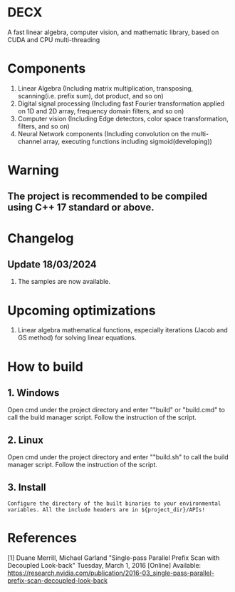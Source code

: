 # DECX
A fast linear algebra, computer vision, and mathematic library, based on CUDA and CPU multi-threading

# Components
1. Linear Algebra (Including matrix multiplication, transposing, scanning(i.e. prefix sum), dot product, and so on)
2. Digital signal processing (Including fast Fourier transformation applied on 1D and 2D array, frequency domain filters, and so on)
3. Computer vision (Including Edge detectors, color space transformation, filters, and so on)
4. Neural Network components (Including convolution on the multi-channel array, executing functions including sigmoid(developing))

# Warning
## The project is recommended to be compiled using C++ 17 standard or above.

# Changelog
## Update 18/03/2024
1. The samples are now available.

# Upcoming optimizations
1. Linear algebra mathematical functions, especially iterations (Jacob and GS method) for solving linear equations.


# How to build
## 1. Windows
   Open cmd under the project directory and enter ""build" or "build.cmd" to call the build manager script. Follow the instruction
   of the script.
## 2. Linux
   Open cmd under the project directory and enter ""build.sh" to call the build manager script. Follow the instruction
   of the script.
## 3. Install
    Configure the directory of the built binaries to your environmental variables. All the include headers are in ${project_dir}/APIs!

# References
[1] Duane Merrill, Michael Garland "Single-pass Parallel Prefix Scan with Decoupled Look-back" Tuesday, March 1, 2016
   [Online] Available: https://research.nvidia.com/publication/2016-03_single-pass-parallel-prefix-scan-decoupled-look-back
